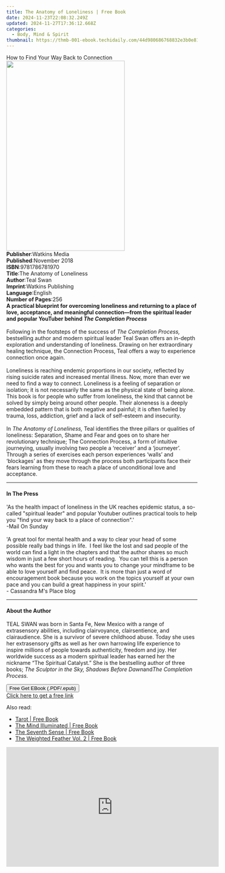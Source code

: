 ```yaml
---
title: The Anatomy of Loneliness | Free Book
date: 2024-11-23T22:08:32.249Z
updated: 2024-11-27T17:36:12.668Z
categories:
  - Body, Mind & Spirit
thumbnail: https://thmb-001-ebook.techidaily.com/44d980686768832e3b0e81491e2b10af7f1405423cea335c18348cfe758a7f02.jpg
---
```

<main id="book-container">
  <div class="flex flex-col">
    <div class="book-brief flex-1 py-6 px-4 sm:p-6 md:py-10 md:px-8">
      <!-- brief-->
      <div class="book-brief-main">How to Find Your Way Back to Connection</div>
    </div>
    <div
      class="book-meta-info flex-1 grid gap-4 col-start-1 col-end-3 row-start-1 sm:mb-6 sm:grid-cols-4 lg:gap-6 lg:col-start-2 lg:row-end-6 lg:row-span-6 lg:mb-0"
    >
      <div
        class="book-meta-info-left place-content-center mt-4 p-4 text-sm leading-6 col-start-2 col-span-2 dark:text-slate-400"
      >
        <img
          class="w-full h-500 object-cover rounded-lg sm:h-255 sm:col-span-2 lg:col-span-full"
          src="https://img-001-ebook.techidaily.com/fcf52e17bc8c99eecf7ff85995c7fd52ac7c1c9762ed7cec466bbe1a9b7f2863.jpg"
          alt=""
          width="312"
          height="500"
        />
      </div>
      <div
        class="book-meta-info-right mt-2 col-start-1 row-start-2 col-span-3 self-center"
      >
        <!-- meta data  -->
        <div class="flex flex-col px-4 md:px-8">
          <div class="flex-1">
            <strong>Publisher</strong>:<span class="px-2">Watkins Media</span>
          </div>
          <div class="flex-1">
            <strong>Published</strong>:<span class="px-2">November 2018</span>
          </div>
          <div class="flex-1">
            <strong>ISBN</strong>:<span class="px-2">9781786781970</span>
          </div>
          <div class="flex-1">
            <strong>Title</strong>:<span class="px-2"
              >The Anatomy of Loneliness</span
            >
          </div>
          <div class="flex-1">
            <strong>Author</strong>:<span class="px-2">Teal Swan</span>
          </div>
          <div class="flex-1">
            <strong>Imprint</strong>:<span class="px-2"
              >Watkins Publishing</span
            >
          </div>
          <div class="flex-1">
            <strong>Language</strong>:<span class="px-2">English</span>
          </div>
          <div class="flex-1">
            <strong>Number of Pages</strong>:<span class="px-2">256</span>
          </div>
        </div>
      </div>
    </div>
    <div class="book-description flex-1 py-6 px-4 sm:p-6 md:py-10 md:px-8">
      <div class="book-description-main">
        <div accordion-content="" id="description">
          <b
            >A practical blueprint for overcoming loneliness and returning to a
            place of love, acceptance, and meaningful connection—from the
            spiritual leader and popular YouTuber behind
            <i>The Completion Process</i></b
          ><br />
          &nbsp;<br />
          Following in the footsteps of the success of
          <i>The Completion Process,</i> bestselling author and modern spiritual
          leader Teal Swan offers an in-depth exploration and understanding of
          loneliness. Drawing on her extraordinary healing technique, the
          Connection Process, Teal offers a way to experience connection once
          again.<br /><br />
          Loneliness is reaching endemic proportions in our society, reflected
          by rising suicide rates and increased mental illness. Now, more than
          ever we need to find a way to connect. Loneliness is a feeling of
          separation or isolation; it is not necessarily the same as the
          physical state of being alone. This book is for people who suffer from
          loneliness, the kind that cannot be solved by simply being around
          other people. Their aloneness is a deeply embedded pattern that is
          both negative and painful; it is often fueled by trauma, loss,
          addiction, grief and a lack of self-esteem and insecurity.<br />
          &nbsp;<br />
          In <i>The Anatomy of Loneliness,</i> Teal identifies the three pillars
          or qualities of loneliness: Separation, Shame and Fear and goes on to
          share her revolutionary technique; The Connection Process, a form of
          intuitive journeying, usually involving two people a ‘receiver’ and a
          ‘journeyer’. Through a series of exercises each person experiences
          ‘walls’ and ‘blockages’ as they move through the process both
          participants face their fears learning from these to reach a place of
          unconditional love and acceptance.
        </div>
        <div class="accordion-fader"></div>
      </div>
    </div>
    <div class="book-excerpts flex-1 py-6 px-4 sm:p-6 md:py-10 md:px-8">
      <!-- excerpts-->
      <div class="book-excerpts-main">
        <hr />
        <h4 class="placeholder placeholder-heading">
          <span>In The Press</span>
        </h4>
        <p>
          'As the health impact of loneliness in the UK reaches epidemic status,
          a so-called "spiritual leader" and popular Youtuber outlines practical
          tools to help you "find your way back to a place of connection".'<br />-Mail
          On Sunday<br /><br />'A great tool for mental health and a way to
          clear your head of some possible really bad things in life.&nbsp; I
          feel like the lost and sad people of the world can find a light in the
          chapters and that the author shares so much wisdom in just a few short
          hours of reading.&nbsp; You can tell this is a person who wants the
          best for you and wants you to change your mindframe to be able to love
          yourself and find peace.&nbsp; It is more than just a word of
          encouragement book because you work on the topics yourself at your own
          pace and you can build a great happiness in your spirit.'<br />-
          Cassandra M's Place blog
        </p>
      </div>
    </div>
    <div class="book-about-author flex-1 py-6 px-4 sm:p-6 md:py-10 md:px-8">
      <!-- about author-->
      <div class="book-main-author-main">
        <hr />
        <h4 class="placeholder placeholder-heading">
          <span>About the Author</span>
        </h4>
        <p>
          TEAL SWAN was born in Santa Fe, New Mexico with a range of
          extrasensory abilities, including clairvoyance, clairsentience, and
          clairaudience. She is a survivor of severe childhood abuse. Today she
          uses her extrasensory gifts as well as her own harrowing life
          experience to inspire millions of people towards authenticity, freedom
          and joy. Her worldwide success as a modern spiritual leader has earned
          her the nickname “The Spiritual Catalyst.” She is the bestselling
          author of three books;&nbsp;<i
            >The Sculptor in the Sky, Shadows Before Dawn</i
          >and<i>The Completion Process.</i>
        </p>
      </div>
    </div>
    <div class="book-free-get flex-1 py-6 px-4 sm:p-6 md:py-10 md:px-8">
      <button
        id="btn-free-get"
        class="bg-blue-500 hover:bg-blue-700 text-white font-bold py-2 px-4 rounded"
      >
        Free Get EBook (.PDF/.epub)
      </button>
      <div id="countdown-display" class="px-2 text-lg mt-2"></div>
      <a
        id="free-link"
        class="hidden bg-blue-500 hover:bg-blue-700 text-white font-bold py-2 px-4 rounded"
        href="https://www.ebooks.com/en-us/book/96059415/the-anatomy-of-loneliness/teal-swan/"
        target="_blank"
        >Click here to get a free link</a
      >
    </div>
    <script>
      let countdownTime = 0;
      let countdownInterval = null;
      document
        .getElementById('btn-free-get')
        .addEventListener('click', startCountdown);
      function startCountdown() {
        countdownTime = new Date().getTime() + 60000 * 3;
        countdownInterval = setInterval(updateCountdown, 1000);
        document.getElementById('btn-free-get').disabled = true;
        document
          .getElementById('btn-free-get')
          .classList.add('bg-gray-500', 'cursor-not-allowed');
      }
      function updateCountdown() {
        let currentTime = new Date().getTime();
        let timeLeft = countdownTime - currentTime;
        let secondsLeft = Math.floor(timeLeft / 1000);
        document.getElementById('countdown-display').innerHTML =
          `Remaining time: ${secondsLeft} seconds.`;
        if (secondsLeft <= 0) {
          clearInterval(countdownInterval);
          document.getElementById('btn-free-get').classList.add('hidden');
          document.getElementById('free-link').classList.remove('hidden');
          document.getElementById('countdown-display').innerHTML = '';
        }
      }
    </script>
  </div>
</main>

<ins class="adsbygoogle"
      style="display:block"
      data-ad-client="ca-pub-7571918770474297"
      data-ad-slot="8358498916"
      data-ad-format="auto"
      data-full-width-responsive="true"></ins>
    

<span class="atpl-alsoreadstyle">Also read:</span>
<div><ul>
<li><a href="https://novels-ebooks.techidaily.com/211261007-9781775392729-tarot/"><u>Tarot | Free Book</u></a></li>
<li><a href="https://novels-ebooks.techidaily.com/211260571-9781501156991-the-mind-illuminated/"><u>The Mind Illuminated | Free Book</u></a></li>
<li><a href="https://novels-ebooks.techidaily.com/211260568-9781439187807-the-seventh-sense/"><u>The Seventh Sense | Free Book</u></a></li>
<li><a href="https://novels-ebooks.techidaily.com/211260936-9798987586037-the-weighted-feather-vol-2/"><u>The Weighted Feather Vol. 2 | Free Book</u></a></li>
</ul></div>

<!-- affiliate ads begin -->
<iframe width="560" height="315" src="https://www.youtube.com/embed/Q_69vX9wnRE?si=FtLxkpRhPORqcMeE&autoplay=1" title="YouTube video player" frameborder="0" allow="accelerometer; autoplay; clipboard-write; encrypted-media; gyroscope; picture-in-picture; web-share" referrerpolicy="strict-origin-when-cross-origin" allowfullscreen></iframe>
<!-- affiliate ads end -->


